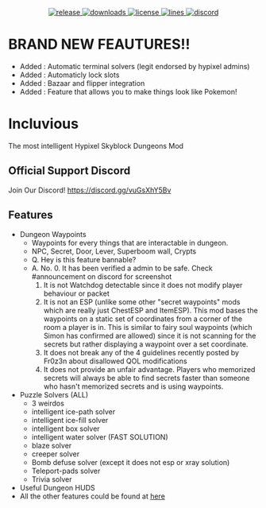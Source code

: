 <p align="center">
<a href="https://github.com/cyoung06/Skyblock-Dungeons-Guide/releases" target="_blank">
<img alt="release" src="https://img.shields.io/github/v/release/cyoung06/Skyblock-Dungeons-Guide?color=00FFFF&style=for-the-badge" />
</a>
<a href="https://github.com/cyoung06/Skyblock-Dungeons-Guide/releases" target="_blank">
<img alt="downloads" src="https://img.shields.io/github/downloads/cyoung06/Skyblock-Dungeons-Guide/total?color=00FFFF&style=for-the-badge" />
</a>
<a href="https://github.com/cyoung06/Skyblock-Dungeons-Guide/blob/master/LICENSE">
    <img alt="license" src="https://img.shields.io/github/license/cyoung06/Skyblock-Dungeons-Guide?color=00FFFF&style=for-the-badge">
 </a>
  <a href="https://github.com/cyoung06/Skyblock-Dungeons-Guide/">
    <img alt="lines" src="https://img.shields.io/tokei/lines/github/cyoung06/Skyblock-Dungeons-Guide?color=00FFFF&style=for-the-badge">
 </a>
    <a href="https://discord.gg/vuGsXhY5Bv" target="_blank">
    <img alt="discord" src="https://img.shields.io/discord/781913473872560189?color=00FFFF&label=discord&style=for-the-badge" />
  </a>
 </p>
 
 # BRAND NEW FEAUTURES!!
 
 - Added : Automatic terminal solvers (legit endorsed by hypixel admins)
 - Added : Automaticly lock slots
 - Added : Bazaar and flipper integration
 - Added : Feature that allows you to make things look like Pokemon!
 
# Incluvious
The most intelligent Hypixel Skyblock Dungeons Mod
## Official Support Discord
Join Our Discord! https://discord.gg/vuGsXhY5Bv 
## Features
- Dungeon Waypoints
  - Waypoints for every things that are interactable in dungeon.
  - NPC, Secret, Door, Lever, Superboom wall, Crypts
  - Q. Hey is this feature bannable?
  - A. No.
    0. It has been verified a admin to be safe. Check #announcement on discord for screenshot
    1. It is not Watchdog detectable since it does not modify player behaviour or packet
    2. It is not an ESP (unlike some other "secret waypoints" mods which are really just ChestESP and ItemESP). This mod bases the waypoints on a static set of coordinates from a corner of the room a player is in. This is similar to fairy soul waypoints (which Simon has confirmed are allowed) since it is not scanning for the secrets but rather displaying a waypoint over a set coordinate.
    3. It does not break any of the 4 guidelines recently posted by Fr0z3n about disallowed QOL modifications
    4. It does not provide an unfair advantage. Players who memorized secrets will always be able to find secrets faster than someone who hasn't memorized secrets and is using waypoints. 
- Puzzle Solvers (ALL)
  - 3 weirdos
  - intelligent ice-path solver
  - intelligent ice-fill solver
  - intelligent box solver
  - intelligent water solver (FAST SOLUTION)
  - blaze solver
  - creeper solver
  - Bomb defuse solver (except it does not esp or xray solution)
  - Teleport-pads solver
  - Trivia solver
- Useful Dungeon HUDS
- All the other features could be found at [here](https://dungeonsguide.gitbook.io/)
